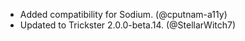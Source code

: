 - Added compatibility for Sodium. (@cputnam-a11y)
- Updated to Trickster 2.0.0-beta.14. (@StellarWitch7)
